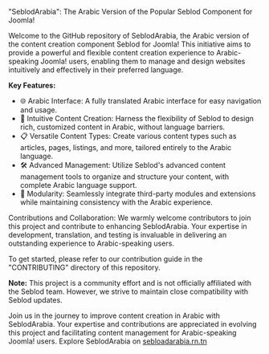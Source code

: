 "SeblodArabia": The Arabic Version of the Popular Seblod Component for Joomla!

Welcome to the GitHub repository of SeblodArabia, the Arabic version of the content creation component Seblod for Joomla! This initiative aims to provide a powerful and flexible content creation experience to Arabic-speaking Joomla! users, enabling them to manage and design websites intuitively and effectively in their preferred language.

**Key Features:**
- 🌐 Arabic Interface: A fully translated Arabic interface for easy navigation and usage.
- 🎨 Intuitive Content Creation: Harness the flexibility of Seblod to design rich, customized content in Arabic, without language barriers.
- 📋 Versatile Content Types: Create various content types such as articles, pages, listings, and more, tailored entirely to the Arabic language.
- 🛠️ Advanced Management: Utilize Seblod's advanced content management tools to organize and structure your content, with complete Arabic language support.
- 🔄 Modularity: Seamlessly integrate third-party modules and extensions while maintaining consistency with the Arabic experience.

Contributions and Collaboration:
We warmly welcome contributors to join this project and contribute to enhancing SeblodArabia. Your expertise in development, translation, and testing is invaluable in delivering an outstanding experience to Arabic-speaking users.

To get started, please refer to our contribution guide in the "CONTRIBUTING" directory of this repository.

**Note:** This project is a community effort and is not officially affiliated with the Seblod team. However, we strive to maintain close compatibility with Seblod updates.

Join us in the journey to improve content creation in Arabic with SeblodArabia. Your expertise and contributions are appreciated in evolving this project and facilitating content management for Arabic-speaking Joomla! users.
Explore SeblodArabia on [sebloadarabia.rn.tn]([http://aseblodarabia.rn.tn](https://seblodarabia.rn.tn/)https://seblodarabia.rn.tn/)
